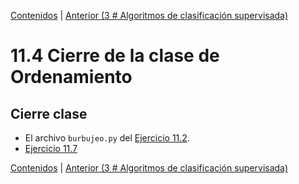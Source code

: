 [Contenidos](../Contenidos.md) \| [Anterior (3 # Algoritmos de clasificación supervisada)](03_introduccion_al_AA.md)

# 11.4 Cierre de la clase de Ordenamiento

## Cierre clase


* El archivo `burbujeo.py` del [Ejercicio 11.2](../11_Ordenamiento/01_Ordenamiento_sencillo.md#ejercicio-112-burbujeo).
* [Ejercicio 11.7](../11_Ordenamiento/02_Divide_and_Conquer.md#ejercicio-117)





[Contenidos](../Contenidos.md) \| [Anterior (3 # Algoritmos de clasificación supervisada)](03_introduccion_al_AA.md)

